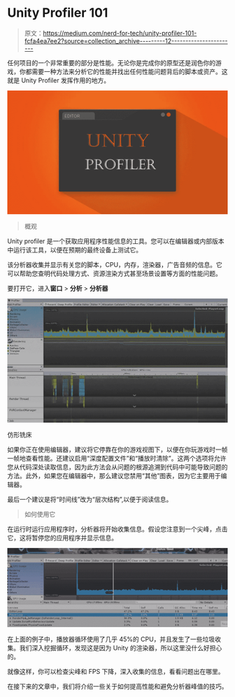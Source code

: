 # Unity Profiler 101

> 原文：<https://medium.com/nerd-for-tech/unity-profiler-101-fcfa4ea7ee2?source=collection_archive---------12----------------------->

任何项目的一个非常重要的部分是性能。无论你是完成你的原型还是润色你的游戏，你都需要一种方法来分析它的性能并找出任何性能问题背后的脚本或资产。这就是 Unity Profiler 发挥作用的地方。

![](img/3a1d9714a76e4383888c5ba1cb414306.png)

> 概观

Unity profiler 是一个获取应用程序性能信息的工具。您可以在编辑器或内部版本中运行该工具，以便在预期的最终设备上测试它。

该分析器收集并显示有关您的脚本，CPU，内存，渲染器，广告音频的信息。它可以帮助您查明代码处理方式、资源渲染方式甚至场景设置等方面的性能问题。

要打开它，进入**窗口** > **分析** > **分析器**

![](img/3cc5edd4be39bb5117d16a9425330260.png)

仿形铣床

如果你正在使用编辑器，建议将它停靠在你的游戏视图下，以便在你玩游戏时一帧一帧地查看性能。还建议启用“深度配置文件”和“播放时清除”。这两个选项将允许您从代码深处读取信息，因为此方法会从问题的根源追溯到代码中可能导致问题的方法。此外，如果您在编辑器中，那么建议您禁用“其他”图表，因为它主要用于编辑器。

最后一个建议是将“时间线”改为“层次结构”,以便于阅读信息。

> 如何使用它

在运行时运行应用程序时，分析器将开始收集信息。假设您注意到一个尖峰，点击它，这将暂停您的应用程序并显示信息。

![](img/8c41d9c1c4e9fb391c6b42eccc72b74b.png)

在上面的例子中，播放器循环使用了几乎 45%的 CPU，并且发生了一些垃圾收集。我们深入挖掘循环，发现这是因为 Unity 的渲染器，所以这里没什么好担心的。

就像这样，你可以检查尖峰和 FPS 下降，深入收集的信息，看看问题出在哪里。

在接下来的文章中，我们将介绍一些关于如何提高性能和避免分析器峰值的技巧。